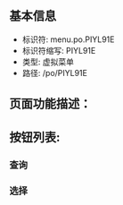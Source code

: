 
## 基本信息

- 标识符: menu.po.PIYL91E
- 标识符缩写: PIYL91E
- 类型: 虚拟菜单
- 路径: /po/PIYL91E

## 页面功能描述：





## 按钮列表:


### 查询



### 选择


